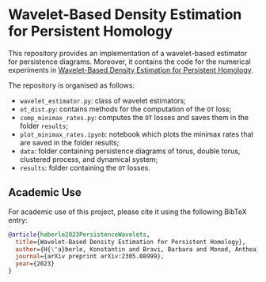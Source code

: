 # Wavelet-Based Density Estimation for Persistent Homology

This repository provides an implementation of a wavelet-based estimator for persistence diagrams. Moreover, it contains the code for the numerical experiments in [Wavelet-Based Density Estimation for Persistent Homology](https://arxiv.org/abs/2305.08999). 

The repository is organised as follows:

- `wavelet_estimator.py`: class of wavelet estimators;
- `ot_dist.py`: contains methods for the computation of the `OT` loss;
- `comp_minimax_rates.py`: computes the `OT` losses and saves them in the folder `results`;
- `plot_minimax_rates.ipynb`: notebook which plots the minimax rates that are saved in the folder results;
- `data`: folder containing persistence diagrams of torus, double torus, clustered process, and dynamical system;
- `results`: folder containing the `OT` losses.

## Academic Use
For academic use of this project, please cite it using the following BibTeX entry:
```bibtex
@article{haberle2023PersistenceWavelets,
  title={Wavelet-Based Density Estimation for Persistent Homology},
  author={H{\"a}berle, Konstantin and Bravi, Barbara and Monod, Anthea},
  journal={arXiv preprint arXiv:2305.08999},
  year={2023}
}
```
